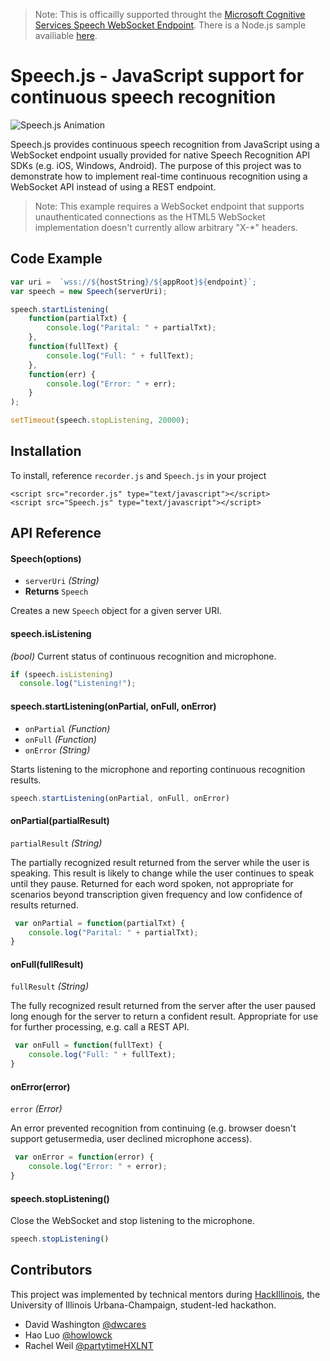 > Note: This is officailly supported throught the [Microsoft Cognitive Services Speech WebSocket Endpoint](https://docs.microsoft.com/en-us/azure/cognitive-services/speech/api-reference-rest/websocketprotocol). There is a Node.js sample availiable [here](https://github.com/michael-chi/BingStt-Websocket).

# Speech.js - JavaScript support for continuous speech recognition

![Speech.js Animation](img/speechjs.gif)

Speech.js provides continuous speech recognition from JavaScript using a WebSocket endpoint usually provided for native Speech Recognition API SDKs (e.g. iOS, Windows, Android). The purpose of this project was to demonstrate how to implement real-time continuous recognition using a WebSocket API instead of using a REST endpoint. 

> Note: This example requires a WebSocket endpoint that supports unauthenticated connections as the HTML5 WebSocket implementation doesn't currently allow arbitrary "X-*" headers.

## Code Example

```javascript
var uri =  `wss://${hostString}/${appRoot}${endpoint}`;
var speech = new Speech(serverUri);

speech.startListening(
    function(partialTxt) {
        console.log("Parital: " + partialTxt);
    }, 
    function(fullText) {
        console.log("Full: " + fullText);
    }, 
    function(err) {
        console.log("Error: " + err);
    }
);

setTimeout(speech.stopListening, 20000);

```

## Installation

To install, reference `recorder.js` and `Speech.js` in your project

```
<script src="recorder.js" type="text/javascript"></script>
<script src="Speech.js" type="text/javascript"></script>
```

## API Reference

#### Speech(options)
  
  - `serverUri` _(String)_
  - **Returns** `Speech`

  Creates a new `Speech` object for a given  server URI.

#### speech.isListening

  _(bool)_ Current status of continuous recognition and microphone.

````javascript
if (speech.isListening) 
  console.log("Listening!");
````

#### speech.startListening(onPartial, onFull, onError)
  
  - `onPartial` _(Function)_
  - `onFull` _(Function)_
  - `onError` _(String)_

  Starts listening to the microphone and reporting continuous recognition results.

````javascript
speech.startListening(onPartial, onFull, onError)
````

#### onPartial(partialResult)
`partialResult` _(String)_
  
  The partially recognized result returned from the server while the user is speaking. This result is likely to change while the user continues to speak until they pause. Returned for each word spoken, not appropriate for scenarios beyond transcription given frequency and low confidence of results returned. 

````javascript
 var onPartial = function(partialTxt) {
    console.log("Parital: " + partialTxt);
}
````

#### onFull(fullResult)
`fullResult` _(String)_

  The fully recognized result returned from the server after the user paused long enough for the server to return a confident result. Appropriate for use for further processing, e.g. call a REST API.

````javascript
 var onFull = function(fullText) {
    console.log("Full: " + fullText);
}
````

#### onError(error)
`error` _(Error)_

  An error prevented recognition from continuing (e.g. browser doesn't support getusermedia, user declined microphone access).

````javascript
 var onError = function(error) {
    console.log("Error: " + error);
}
````

#### speech.stopListening()
  
  Close the WebSocket and stop listening to the microphone.

````javascript
speech.stopListening()
````

## Contributors
This project was implemented by technical mentors during [HackIllinois](http://hackillinois.org), the University of Illinois Urbana-Champaign, student-led hackathon.

* David Washington [@dwcares](http://twitter.com/dwcares)
* Hao Luo [@howlowck](http://twitter.com/howlowck)
* Rachel Weil [@partytimeHXLNT](http://twitter.com/partytimeHXLNT)
